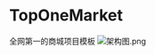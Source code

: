 # TopOneMarket
全网第一的商城项目模板
![架构图.png](https://image-xiaoazhai.oss-cn-hangzhou.aliyuncs.com/blog/947a91b4b24da2bbd0b1b576ebba81d.jpg)
